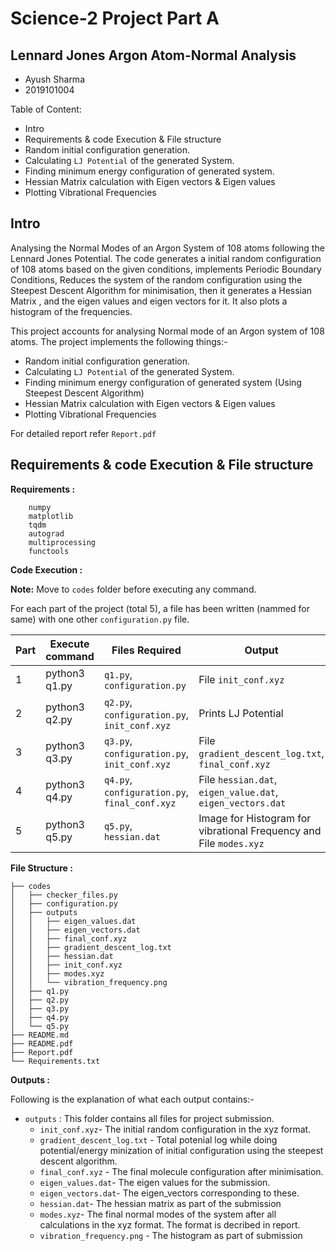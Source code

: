 # Science-2 Project Part A

## Lennard Jones Argon Atom-Normal Analysis

* Ayush Sharma
* 2019101004

Table of Content:

* Intro
* Requirements & code Execution & File structure
* Random initial configuration generation.
* Calculating `LJ Potential` of the generated System.
* Finding  minimum energy configuration of generated system.
* Hessian Matrix calculation with Eigen vectors & Eigen values
* Plotting Vibrational Frequencies

## Intro

Analysing the Normal Modes of an Argon System of 108 atoms following the Lennard Jones Potential. The code generates a initial random configuration of 108 atoms based on the given conditions, implements Periodic Boundary Conditions, Reduces the system of the random configuration using the Steepest Descent Algorithm for minimisation, then it generates a Hessian Matrix , and the eigen values and eigen vectors for it. It also plots a histogram of the frequencies. 

This project accounts for analysing Normal mode of an Argon system of 108 atoms. The project implements the following things:-


* Random initial configuration generation.
* Calculating `LJ Potential` of the generated System.
* Finding  minimum energy configuration of generated system (Using Steepest Descent Algorithm)
* Hessian Matrix calculation with Eigen vectors & Eigen values
* Plotting Vibrational Frequencies

For detailed report refer `Report.pdf`

## Requirements & code Execution & File structure

**Requirements :**

```
    numpy
    matplotlib
    tqdm
    autograd
    multiprocessing
    functools
```

**Code Execution :**

**Note:** Move to `codes` folder before executing any command.

For each part of the project (total 5), a file has been written (nammed for same) with one other `configuration.py` file.

| Part |  Execute command    | Files Required     | Output                         |
| -    | -                   | -                  | -                              |
| 1 | python3 q1.py | `q1.py`, `configuration.py` | File `init_conf.xyz` |
| 2 | python3 q2.py | `q2.py`, `configuration.py`, `init_conf.xyz` | Prints LJ Potential |
| 3 | python3 q3.py | `q3.py`, `configuration.py`, `init_conf.xyz` | File `gradient_descent_log.txt`, `final_conf.xyz` |
| 4 | python3 q4.py | `q4.py`, `configuration.py`, `final_conf.xyz`| File `hessian.dat`, `eigen_value.dat`, `eigen_vectors.dat` |
| 5 | python3 q5.py | `q5.py`, `hessian.dat` | Image for Histogram for vibrational Frequency and File `modes.xyz` |


**File Structure :**

```
├── codes
│   ├── checker_files.py
│   ├── configuration.py
│   ├── outputs
│   │   ├── eigen_values.dat
│   │   ├── eigen_vectors.dat
│   │   ├── final_conf.xyz
│   │   ├── gradient_descent_log.txt
│   │   ├── hessian.dat
│   │   ├── init_conf.xyz
│   │   ├── modes.xyz
│   │   └── vibration_frequency.png
│   ├── q1.py
│   ├── q2.py
│   ├── q3.py
│   ├── q4.py
│   └── q5.py
├── README.md
├── README.pdf
├── Report.pdf
└── Requirements.txt
```


**Outputs :**


Following is the explanation of what each output contains:-

- `outputs` : This folder contains all files for project submission.
  - `init_conf.xyz`- The initial random configuration in the xyz format.
  - `gradient_descent_log.txt` - Total potenial log while doing potential/energy minization of initial configuration using the steepest descent algorithm.
  - `final_conf.xyz` - The final molecule configuration after minimisation.
  - `eigen_values.dat`- The eigen values for the submission.
  - `eigen_vectors.dat`- The eigen_vectors corresponding to these.
  - `hessian.dat`- The hessian matrix as part of the submission
  - `modes.xyz`- The final normal modes of the system after all calculations in the xyz format. The format is decribed in report.
  - `vibration_frequency.png` - The histogram as part of submission